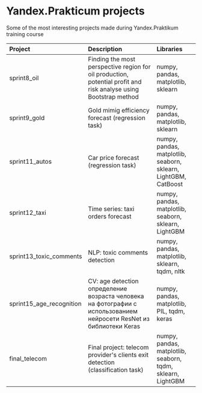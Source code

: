 # Yandex.Prakticum projects

Some of the most interesting projects made during Yandex.Praktikum training course 


| Project             | Description   | Libraries |
| :----------------- | :----------------- | :---------------------- |
| sprint8_oil | Finding the most perspective region for oil production, potential profit and risk analyse using Bootstrap method | numpy, pandas, matplotlib, sklearn |
| sprint9_gold | Gold mimig efficiency forecast (regression task) | numpy, pandas, matplotlib, sklearn |
| sprint11_autos | Car price forecast (regression task) | numpy, pandas, matplotlib, seaborn, sklearn, LightGBM, CatBoost |
| sprint12_taxi | Time series: taxi orders forecast | numpy, pandas, matplotlib, seaborn, sklearn, LightGBM |
| sprint13_toxic_comments | NLP: toxic comments detection | numpy, pandas, matplotlib, sklearn, tqdm, nltk |
| sprint15_age_recognition | CV: age detection определение возраста человека на фотографии с использованием нейросети ResNet из библиотеки Keras | numpy, pandas, matplotlib, PIL, tqdm, keras |
| final_telecom | Final project: telecom provider's clients exit detection (classification task) | numpy, pandas, matplotlib, seaborn, tqdm, sklearn, LightGBM |
